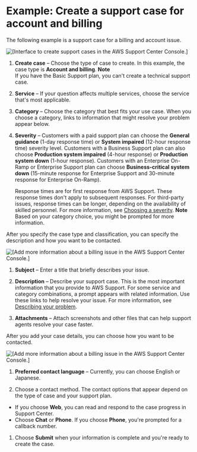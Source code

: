 # Example: Create a support case for account and billing<a name="case-example"></a>

The following example is a support case for a billing and account issue\.

![\[Interface to create support cases in the AWS Support Center Console.\]](http://docs.aws.amazon.com/awssupport/latest/user/images/support-center-create-support-billing-case.png)

1. **Create case** – Choose the type of case to create\. In this example, the case type is **Account and billing**\.
**Note**  
If you have the Basic Support plan, you can't create a technical support case\.

1. **Service** – If your question affects multiple services, choose the service that's most applicable\.

1. **Category** – Choose the category that best fits your use case\. When you choose a category, links to information that might resolve your problem appear below\.

1. **Severity** – Customers with a paid support plan can choose the **General guidance** \(1\-day response time\) or **System impaired** \(12\-hour response time\) severity level\. Customers with a Business Support plan can also choose **Production system impaired** \(4\-hour response\) or **Production system down** \(1\-hour response\)\. Customers with an Enterprise On\-Ramp or Enterprise Support plan can choose **Business\-critical system down** \(15\-minute response for Enterprise Support and 30\-minute response for Enterprise On\-Ramp\)\.

   Response times are for first response from AWS Support\. These response times don't apply to subsequent responses\. For third\-party issues, response times can be longer, depending on the availability of skilled personnel\. For more information, see [Choosing a severity](case-management.md#choosing-severity)\.
**Note**  
Based on your category choice, you might be prompted for more information\.

After you specify the case type and classification, you can specify the description and how you want to be contacted\.

![\[Add more information about a billing issue in the AWS Support Center Console.\]](http://docs.aws.amazon.com/awssupport/latest/user/images/support-center-additional-information.png)

1. **Subject** – Enter a title that briefly describes your issue\.

1. **Description** – Describe your support case\. This is the most important information that you provide to AWS Support\. For some service and category combinations, a prompt appears with related information\. Use these links to help resolve your issue\. For more information, see [Describing your problem](case-management.md#describing-your-problem)\.

1. **Attachments** – Attach screenshots and other files that can help support agents resolve your case faster\.

   

After you add your case details, you can choose how you want to be contacted\.

![\[Add more information about a billing issue in the AWS Support Center Console.\]](http://docs.aws.amazon.com/awssupport/latest/user/images/support-center-choose-contact-method-basic-plan.png)

1. **Preferred contact language** – Currently, you can choose English or Japanese\.

1.  Choose a contact method\. The contact options that appear depend on the type of case and your support plan\.
   + If you choose **Web**, you can read and respond to the case progress in Support Center\.
   +  Choose **Chat** or **Phone**\. If you choose **Phone**, you're prompted for a callback number\.

1. Choose **Submit** when your information is complete and you're ready to create the case\.